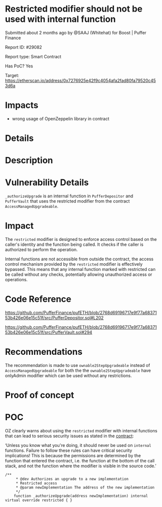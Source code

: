 # Restricted modifier should not be used with internal function
Submitted about 2 months ago by @SAAJ (Whitehat) for Boost | Puffer Finance

Report ID: #29082

Report type: Smart Contract

Has PoC? Yes

Target: https://etherscan.io/address/0x7276925e42f9c4054afa2fad80fa79520c453d6a

# Impacts
- wrong usage of OpenZeppelin library in contract

# Details
# Description

# Vulnerability Details
`_authorizeUpgrade` is an internal function in `PufferDepositor` and `PufferVault` that uses the restricted modifier from the contract `AccessManagedUpgradeable`.

# Impact
The `restricted` modifier is designed to enforce access control based on the caller's identity and the function being called. It checks if the caller is authorized to perform the operation.

Internal functions are not accessible from outside the contract, the access control mechanism provided by the `restricted` modifier is effectively bypassed. This means that any internal function marked with restricted can be called without any checks, potentially allowing unauthorized access or operations.

# Code Reference
https://github.com/PufferFinance/pufETH/blob/2768d69196717e9f77a6837153b426e06e15c51f/src/PufferDepositor.sol#L202

https://github.com/PufferFinance/pufETH/blob/2768d69196717e9f77a6837153b426e06e15c51f/src/PufferVault.sol#294

# Recommendations
The recommendation is made to use `ownable2StepUpgradeable` instead of `AccessManagedUpgradeable` for both the the `ownable2StepUpgradeable` have onlyAdmin modifier which can be used without any restrictions.

# Proof of concept
# POC
OZ clearly warns about using the `restricted` modifier with internal functions that can lead to serious security issues as stated in the [contract](https://github.com/OpenZeppelin/openzeppelin-contracts-upgradeable/blob/789ba4f167cc94088e305d78e4ae6f3c1ec2e6f1/contracts/access/manager/AccessManagedUpgradeable.sol#L55):

‘Unless you know what you're doing, it should never be used on `internal` functions. Failure to follow these rules can have critical security implications! This is because the permissions are determined by the function that entered the contract, i.e. the function at the bottom of the call stack, and not the function where the modifier is visible in the source code.’

```
/**
     * @dev Authorizes an upgrade to a new implementation
     * Restricted access
     * @param newImplementation The address of the new implementation
     */
    function _authorizeUpgrade(address newImplementation) internal virtual override restricted { }
```
